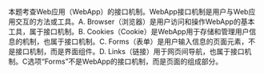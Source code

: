 本题考查Web应用（WebApp）的接口机制。WebApp接口机制是用户与Web应用交互的方法或工具。A. Browser（浏览器）是用户访问和操作WebApp的基本工具，属于接口机制。B. Cookies（Cookie）是WebApp用于存储和管理用户信息的机制，也属于接口机制。C. Forms（表单）是用户输入信息的页面元素，不是接口机制，而是界面组件。D. Links（链接）用于网页间导航，也属于接口机制。C选项“Forms”不是WebApp的接口机制，而是页面的组成部分。